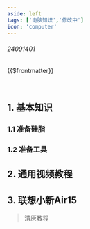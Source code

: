 ```yaml
---
aside: left
tags: ['电脑知识','修改中']
icon: 'computer'
---
```

 
###### 24091401

{{$frontmatter}}
 
<br/>
 
## 1. 基本知识

### 1.1 准备硅脂

### 1.2 准备工具

## 2. 通用视频教程

## 3. 联想小新Air15

> 清灰教程

<zo-video z_src='//player.bilibili.com/player.html?isOutside=true&aid=392631223&bvid=BV1Td4y177MZ&cid=961806152&p=1' />

